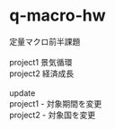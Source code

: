 # q-macro-hw
定量マクロ前半課題
<br>
<br>
project1 景気循環
<br>
project2 経済成長
<br>
<br>
update
<br>
project1 - 対象期間を変更
<br>
project2 - 対象国を変更
